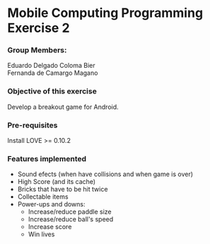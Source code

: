 # Mobile Computing Programming Exercise 2

### Group Members:

Eduardo Delgado Coloma Bier <br>
Fernanda de Camargo Magano  <br>

### Objective of this exercise
Develop a breakout game for Android.

### Pre-requisites
Install LOVE >= 0.10.2


### Features implemented
- Sound efects (when have collisions and when game is over)
- High Score (and its cache)
- Bricks that have to be hit twice
- Collectable items
- Power-ups and downs:
  - Increase/reduce paddle size
  - Increase/reduce ball's speed
  - Increase score
  - Win lives
